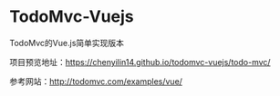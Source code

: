 # TodoMvc-Vuejs

TodoMvc的Vue.js简单实现版本

项目预览地址：https://chenyilin14.github.io/todomvc-vuejs/todo-mvc/

参考网站：http://todomvc.com/examples/vue/
